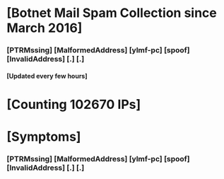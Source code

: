 # [Botnet Mail Spam Collection since March 2016]
### [PTRMssing] [MalformedAddress] [ylmf-pc] [spoof] [InvalidAddress] [.] [.]
#### [Updated every few hours]

# [Counting 102670 IPs]

# [Symptoms] 
###   [PTRMssing] [MalformedAddress] [ylmf-pc] [spoof] [InvalidAddress] [.] [.]
